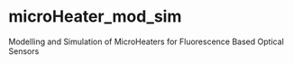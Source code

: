 # microHeater_mod_sim
Modelling and Simulation of MicroHeaters for Fluorescence Based Optical Sensors
